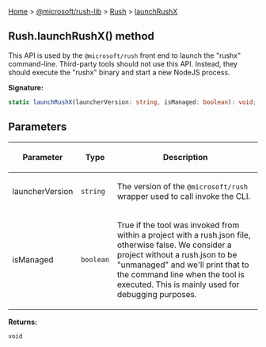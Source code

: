 [Home](./index) &gt; [@microsoft/rush-lib](./rush-lib.md) &gt; [Rush](./rush-lib.rush.md) &gt; [launchRushX](./rush-lib.rush.launchrushx.md)

## Rush.launchRushX() method

This API is used by the `@microsoft/rush` front end to launch the "rushx" command-line. Third-party tools should not use this API. Instead, they should execute the "rushx" binary and start a new NodeJS process.

<b>Signature:</b>

```typescript
static launchRushX(launcherVersion: string, isManaged: boolean): void;
```

## Parameters

|  <p>Parameter</p> | <p>Type</p> | <p>Description</p> |
|  --- | --- | --- |
|  <p>launcherVersion</p> | <p>`string`</p> | <p>The version of the `@microsoft/rush` wrapper used to call invoke the CLI.</p> |
|  <p>isManaged</p> | <p>`boolean`</p> | <p>True if the tool was invoked from within a project with a rush.json file, otherwise false. We consider a project without a rush.json to be "unmanaged" and we'll print that to the command line when the tool is executed. This is mainly used for debugging purposes.</p> |

<b>Returns:</b>

`void`

